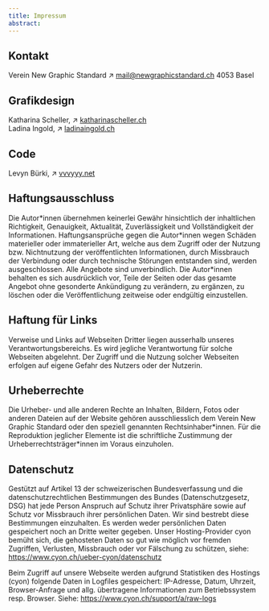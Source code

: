 ```yaml
---
title: Impressum
abstract:
---
```


## Kontakt

Verein New Graphic Standard
↗ [mail@newgraphicstandard.ch](mailto:mail@newgraphicstandard.ch)
4053 Basel

## Grafikdesign

Katharina Scheller, ↗ [katharinascheller.ch](https://katharinascheller.ch/) <br>
Ladina Ingold, ↗ [ladinaingold.ch](https://ladinaingold.ch/)

## Code

Levyn Bürki, ↗ [vvvyyy.net](https://vvvyyy.net/)

## Haftungsausschluss

Die Autor\*innen übernehmen keinerlei Gewähr hinsichtlich der inhaltlichen Richtigkeit, Genauigkeit, Aktualität, Zuverlässigkeit und Vollständigkeit der Informationen.
Haftungsansprüche gegen die Autor\*innen wegen Schäden materieller oder immaterieller Art, welche aus dem Zugriff oder der Nutzung bzw. Nichtnutzung der veröffentlichten Informationen, durch Missbrauch der Verbindung oder durch technische Störungen entstanden sind, werden ausgeschlossen.
Alle Angebote sind unverbindlich. Die Autor\*innen behalten es sich ausdrücklich vor, Teile der Seiten oder das gesamte Angebot ohne gesonderte Ankündigung zu verändern, zu ergänzen, zu löschen oder die Veröffentlichung zeitweise oder endgültig einzustellen.

## Haftung für Links

Verweise und Links auf Webseiten Dritter liegen ausserhalb unseres Verantwortungsbereichs. Es wird jegliche Verantwortung für solche Webseiten abgelehnt. Der Zugriff und die Nutzung solcher Webseiten erfolgen auf eigene Gefahr des Nutzers oder der Nutzerin.

## Urheberrechte

Die Urheber- und alle anderen Rechte an Inhalten, Bildern, Fotos oder anderen Dateien auf der Website gehören ausschliesslich dem Verein New Graphic Standard oder den speziell genannten Rechtsinhaber\*innen. Für die Reproduktion jeglicher Elemente ist die schriftliche Zustimmung der Urheberrechtsträger\*innen im Voraus einzuholen.

## Datenschutz

Gestützt auf Artikel 13 der schweizerischen Bundesverfassung und die datenschutzrechtlichen Bestimmungen des Bundes (Datenschutzgesetz, DSG) hat jede Person Anspruch auf Schutz ihrer Privatsphäre sowie auf Schutz vor Missbrauch ihrer persönlichen Daten. Wir sind bestrebt diese Bestimmungen einzuhalten. Es werden weder persönlichen Daten gespeichert noch an Dritte weiter gegeben.
Unser Hosting-Provider cyon bemüht sich, die gehosteten Daten so gut wie möglich vor fremden Zugriffen, Verlusten, Missbrauch oder vor Fälschung zu schützen, siehe: https://www.cyon.ch/ueber-cyon/datenschutz

Beim Zugriff auf unsere Webseite werden aufgrund Statistiken des Hostings (cyon) folgende Daten in Logfiles gespeichert: IP-Adresse, Datum, Uhrzeit, Browser-Anfrage und allg. übertragene Informationen zum Betriebssystem resp. Browser. Siehe: https://www.cyon.ch/support/a/raw-logs
